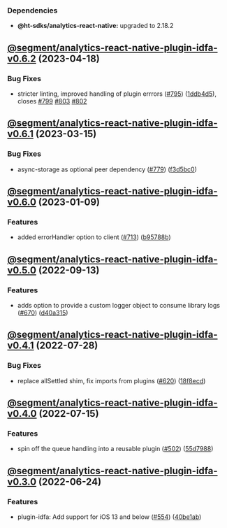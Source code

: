 ### Dependencies

* **@ht-sdks/analytics-react-native:** upgraded to 2.18.2

## [@segment/analytics-react-native-plugin-idfa-v0.6.2](https://github.com/segmentio/analytics-react-native/compare/@segment/analytics-react-native-plugin-idfa-v0.6.1...@segment/analytics-react-native-plugin-idfa-v0.6.2) (2023-04-18)


### Bug Fixes

* stricter linting, improved handling of plugin errrors ([#795](https://github.com/segmentio/analytics-react-native/issues/795)) ([1ddb4d5](https://github.com/segmentio/analytics-react-native/commit/1ddb4d571df794bc7eaa5c5302ed27b90faf9a73)), closes [#799](https://github.com/segmentio/analytics-react-native/issues/799) [#803](https://github.com/segmentio/analytics-react-native/issues/803) [#802](https://github.com/segmentio/analytics-react-native/issues/802)

## [@segment/analytics-react-native-plugin-idfa-v0.6.1](https://github.com/segmentio/analytics-react-native/compare/@segment/analytics-react-native-plugin-idfa-v0.6.0...@segment/analytics-react-native-plugin-idfa-v0.6.1) (2023-03-15)


### Bug Fixes

* async-storage as optional peer dependency ([#779](https://github.com/segmentio/analytics-react-native/issues/779)) ([f3d5bc0](https://github.com/segmentio/analytics-react-native/commit/f3d5bc024fe3ae988386aac8b9f6f3fc6d84677a))

## [@segment/analytics-react-native-plugin-idfa-v0.6.0](https://github.com/segmentio/analytics-react-native/compare/@segment/analytics-react-native-plugin-idfa-v0.5.0...@segment/analytics-react-native-plugin-idfa-v0.6.0) (2023-01-09)


### Features

* added errorHandler option to client ([#713](https://github.com/segmentio/analytics-react-native/issues/713)) ([b95788b](https://github.com/segmentio/analytics-react-native/commit/b95788ba8ecb547ffc9f43ba94f628c25f3660d1))

## [@segment/analytics-react-native-plugin-idfa-v0.5.0](https://github.com/segmentio/analytics-react-native/compare/@segment/analytics-react-native-plugin-idfa-v0.4.1...@segment/analytics-react-native-plugin-idfa-v0.5.0) (2022-09-13)


### Features

* adds option to provide a custom logger object to consume library logs ([#670](https://github.com/segmentio/analytics-react-native/issues/670)) ([d40a315](https://github.com/segmentio/analytics-react-native/commit/d40a315e380cf2ce7a1f7805b85893b6370fbe6f))

## [@segment/analytics-react-native-plugin-idfa-v0.4.1](https://github.com/segmentio/analytics-react-native/compare/@segment/analytics-react-native-plugin-idfa-v0.4.0...@segment/analytics-react-native-plugin-idfa-v0.4.1) (2022-07-28)


### Bug Fixes

* replace allSettled shim, fix imports from plugins ([#620](https://github.com/segmentio/analytics-react-native/issues/620)) ([18f8ecd](https://github.com/segmentio/analytics-react-native/commit/18f8ecdb291d8c5ecb02e087aa0043df4fc72e97))

## [@segment/analytics-react-native-plugin-idfa-v0.4.0](https://github.com/segmentio/analytics-react-native/compare/@segment/analytics-react-native-plugin-idfa-v0.3.0...@segment/analytics-react-native-plugin-idfa-v0.4.0) (2022-07-15)


### Features

* spin off the queue handling into a reusable plugin ([#502](https://github.com/segmentio/analytics-react-native/issues/502)) ([55d7988](https://github.com/segmentio/analytics-react-native/commit/55d798821163d5a41902a6bc099b1bfcbd853a17))

## [@segment/analytics-react-native-plugin-idfa-v0.3.0](https://github.com/segmentio/analytics-react-native/compare/@segment/analytics-react-native-plugin-idfa-v0.2.1...@segment/analytics-react-native-plugin-idfa-v0.3.0) (2022-06-24)


### Features

* plugin-idfa: Add support for iOS 13 and below ([#554](https://github.com/segmentio/analytics-react-native/issues/554)) ([40be1ab](https://github.com/segmentio/analytics-react-native/commit/40be1abbcff26871c89f0029250b3d4da7c37249))
